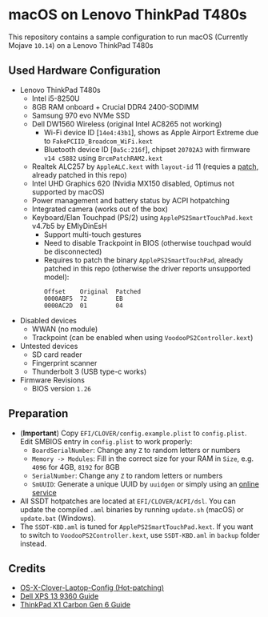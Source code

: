 # macOS on Lenovo ThinkPad T480s

This repository contains a sample configuration to run macOS (Currently Mojave `10.14`) on a Lenovo ThinkPad T480s

## Used Hardware Configuration

- Lenovo ThinkPad T480s
  - Intel i5-8250U
  - 8GB RAM onboard + Crucial DDR4 2400-SODIMM
  - Samsung 970 evo NVMe SSD
  - Dell DW1560 Wireless (original Intel AC8265 not working)
    - Wi-Fi device ID [`14e4:43b1`], shows as Apple Airport Extreme due to `FakePCIID_Broadcom_WiFi.kext`
    - Bluetooth device ID [`0a5c:216f`], chipset `20702A3` with firmware `v14 c5882` using `BrcmPatchRAM2.kext`
  - Realtek ALC257 by `AppleALC.kext` with `layout-id` 11 (requies a [patch][alc], already patched in this repo)
  - Intel UHD Graphics 620 (Nvidia MX150 disabled, Optimus not supported by macOS)
  - Power management and battery status by ACPI hotpatching
  - Integrated camera (works out of the box)
  - Keyboard/Elan Touchpad (PS/2) using `ApplePS2SmartTouchPad.kext` v4.7b5 by EMlyDinEsH
    - Support multi-touch gestures
    - Need to disable Trackpoint in BIOS (otherwise touchpad would be disconnected)
    - Requires to patch the binary `ApplePS2SmartTouchPad`, already patched in this repo (otherwise the driver reports unsupported model):
      ```
      Offset    Original  Patched
      0000ABF5  72        EB
      0000AC2D  01        04
      ```
- Disabled devices
  - WWAN (no module)
  - Trackpoint (can be enabled when using `VoodooPS2Controller.kext`)
- Untested devices
  - SD card reader
  - Fingerprint scanner
  - Thunderbolt 3 (USB type-c works)
- Firmware Revisions
  - BIOS version `1.26`

## Preparation

* (**Important**) Copy `EFI/CLOVER/config.example.plist` to `config.plist`. Edit SMBIOS entry in `config.plist` to work properly:
  - `BoardSerialNumber`: Change any `Z` to random letters or numbers
  - `Memory -> Modules`: Fill in the correct size for your RAM in `Size`, e.g. `4096` for 4GB, `8192` for 8GB
  - `SerialNumber`: Change any `Z` to random letters or numbers
  - `SmUUID`: Generate a unique UUID by `uuidgen` or simply using an [online service][uuid]
* All SSDT hotpatches are located at `EFI/CLOVER/ACPI/dsl`. You can update the compiled `.aml` binaries by running `update.sh` (macOS) or `update.bat` (Windows).
* The `SSDT-KBD.aml` is tuned for `ApplePS2SmartTouchPad.kext`. If you want to switch to `VoodooPS2Controller.kext`, use `SSDT-KBD.aml` in `backup` folder instead.

## Credits

- [OS-X-Clover-Laptop-Config (Hot-patching)](https://github.com/RehabMan/OS-X-Clover-Laptop-Config)
- [Dell XPS 13 9360 Guide](https://github.com/the-darkvoid/XPS9360-macOS)
- [ThinkPad X1 Carbon Gen 6 Guide](https://github.com/tylernguyen/x1c6-hackintosh)

[alc]: https://github.com/acidanthera/AppleALC/pull/324
[clover]: https://www.tonymacx86.com/threads/guide-booting-the-os-x-installer-on-laptops-with-clover.148093/
[uuid]: https://www.uuidgenerator.net/
